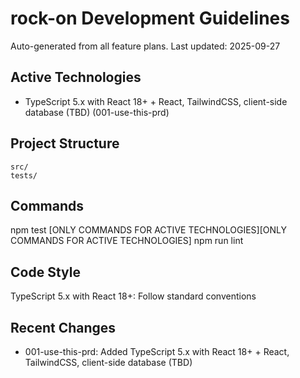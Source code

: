 # rock-on Development Guidelines

Auto-generated from all feature plans. Last updated: 2025-09-27

## Active Technologies
- TypeScript 5.x with React 18+ + React, TailwindCSS, client-side database (TBD) (001-use-this-prd)

## Project Structure
```
src/
tests/
```

## Commands
npm test [ONLY COMMANDS FOR ACTIVE TECHNOLOGIES][ONLY COMMANDS FOR ACTIVE TECHNOLOGIES] npm run lint

## Code Style
TypeScript 5.x with React 18+: Follow standard conventions

## Recent Changes
- 001-use-this-prd: Added TypeScript 5.x with React 18+ + React, TailwindCSS, client-side database (TBD)

<!-- MANUAL ADDITIONS START -->
<!-- MANUAL ADDITIONS END -->
